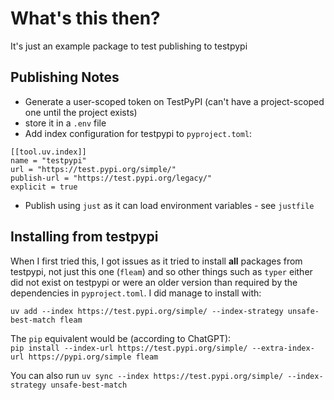# What's this then?
It's just an example package to test publishing to testpypi

## Publishing Notes
- Generate a user-scoped token on TestPyPI (can't have a project-scoped one until the project exists)
- store it in a `.env` file
- Add index configuration for testpypi to `pyproject.toml`:
```
[[tool.uv.index]]
name = "testpypi"
url = "https://test.pypi.org/simple/"
publish-url = "https://test.pypi.org/legacy/"
explicit = true

```
- Publish using `just` as it can load environment variables - see `justfile`

## Installing from testpypi
When I first tried this, I got issues as it tried to install **all** packages
from testpypi, not just this one (`fleam`) and so other things such as `typer`
either did not exist on testpypi or were an older version than required by the
dependencies in `pyproject.toml`. I did manage to install with:  

`uv add --index https://test.pypi.org/simple/ --index-strategy unsafe-best-match fleam`

The `pip` equivalent would be (according to ChatGPT):  
`pip install --index-url https://test.pypi.org/simple/ --extra-index-url https://pypi.org/simple fleam`

You can also run `uv sync --index https://test.pypi.org/simple/ --index-strategy unsafe-best-match`


